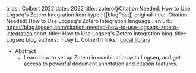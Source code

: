 alias:: Colbert 2022
date:: 2022
title:: zotero@Citation Needed: How to Use Logseq's Zotero Integration
item-type:: [[blogPost]]
original-title:: Citation Needed: How to Use Logseq's Zotero Integration
language:: en
url:: https://blog.logseq.com/citation-needed-how-to-use-logseqs-zotero-integration
short-title:: How to Use Logseq's Zotero Integration
blog-title:: Logseq blog
authors:: [[Jay L. Colbert]]
links:: [Local library](zotero://select/library/items/QA6T34KR)

- Abstract
	- Learn how to set up Zotero in combination with Logseq, and get access to powerful document annotation and citation features.